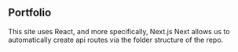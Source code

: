 
## Portfolio

This site uses React, and more specifically, Next.js
Next allows us to automatically create api routes via the folder structure of the repo.
